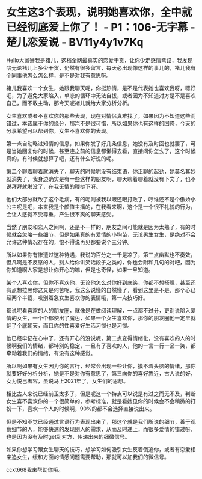 # 女生这3个表现，说明她喜欢你，全中就已经彻底爱上你了！ - P1：106-无字幕 - 楚儿恋爱说 - BV11y4y1v7Kq

Hello大家好我是褚儿，这档全网最真实的恋爱干货，让你少走感情弯路，我发现哈无论褚儿上多少干货，仍然有很多留言，每天必出现像这样的事儿的，褚儿我有个同事他怎么怎么样，是不是对我有意思呀。

褚儿我喜欢一个女生，她跟我聊天呢，你挺热情，是不是代表她也喜欢我呀，嗯好吧，为了避免大家陷入，单恋的循环中无法自拔，或者因为不知道对方是不是喜欢自己，而不敢主动，那今天呢褚儿就给大家分析分析。

女生喜欢或者不喜欢你的那些表现，现在对情侣真难找了，如果因为不知道这些而错过，本该属于你的缘分，那岂不是很可惜，所以如果你也有这样的困惑，今天的分享希望可以帮到你，女生不喜欢你的表现。

第一点自动略过知情的信息，如果你发了好几条信息，她没有及时回也就罢了，可是当她回复你的时候，甚至连之前的信息都懒得去看，直接问你怎么了，这个时候真的，有时候就想算了吧，还有什么好说的呢。

第二个聊着聊着就消失了，聊天的时候呢没有结束语，你正聊的起劲，她莫名其妙就消失了，我身边确实是有一些这样的朋友啊，聊天聊着聊着就没有下文了，也不说拜拜就啪没了，在我无情的鞭挞下呀。

他们大部分就改了这个毛病，有的呢则被我以眼还眼打败了，哼谁还不是个傲娇小公主呢是吧，本来我是个颜值主播的，在我看来啊，这个是一个很不礼貌的行为，会让人感觉不受尊重，产生很不爽的聊天感受。

当然了朋友和恋人之间啊，还是不一样的，朋友之间可能就是因为太熟了，有的时候就会忽略一些细节，但是如果真的有爱情的小狗苗，无论男生女生，是绝对不会允许这种情况存在的，恨不得说再见都要说个三分钟。

所以如果你有惨遭过这种待遇，我说的百分之一千是凉了，第三点幽默也不奏效，但凡啊是不反感的人，别人给你讲笑话段子之类的，你也会附和几句的对吧，因为你知道啊人家是想让你开心的嘛，但是也奇怪，如果一旦知道。

某个人喜欢你，但你不喜欢他，无论他怎么对你好到底笑，你都不想搭理，甚至还有点想拉黑你这又是何苦呢，我这么说懂的自然懂了，看到这里是不是，那个心已经两个半截，哎别着急女生喜欢你的表情哦，第一点技巧好。

都说呢看喜欢的人的朋友圈，就像是在做阅读理解，一点都不过分，更别说陷入爱情的女生，一个个都使出了魔色，如果一个女生喜欢你，那你的朋友圈他一定早就翻了个底朝天，而且你的性喜爱好生活习惯也是习惯。

他已经牢记在心中了，还有开心的没说呢，第二点变得情绪化，没有喜欢的人的时候啊我们的情绪，都特别的稳定，一旦有了喜欢的人，他的一言一行一品一笑，都牵动着我们的情绪，有没有这种感觉。

所以啊如果有女生因为你的言行，经常会出现一些让你，摸不着头脑的情绪，那你就要好好分析分析，她是不是对你有意思了，第三向你的喜好靠近，古人说的好，女为悦己者容，虽说马上2021年了，女生们的思想。

相比古人来说已经前卫太多了，但是呢这一个特点可以说是有过之而无不及，判断女生喜不喜欢你的一个很简单的，参考标准，就是看她见你的时候会不会稍微的打扮一下，喜欢一个人的时候啊，90%的都不会选择直接说出来。

但是不知不觉已经通过言语行为表现出来了，那这个就是我们所说的细节，善于观察细节的人，能够快速的发现别人的需求，从而及时递上，而很多爱情的错过呀，也是因为没有及时get到对方，传递出来的细微信号。

如果你想学习跟女生聊天的技巧，想学习如何吸引女生反着倒追你，或者有恋爱相亲追女生，缓和方面的情感问题需要帮助，那就可以加我们的微信号。

ccxt668我来帮助你哦。